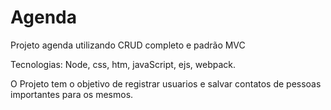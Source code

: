 # Agenda
Projeto agenda utilizando CRUD completo e padrão MVC

Tecnologias: Node,  css, htm, javaScript, ejs, webpack.

O Projeto tem o objetivo de registrar usuarios e salvar contatos de pessoas importantes para os mesmos.

